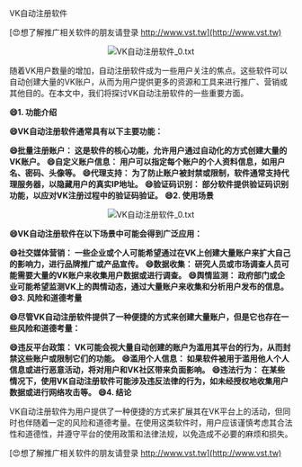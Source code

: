 VK自动注册软件

[😍想了解推广相关软件的朋友请登录 http://www.vst.tw](http://www.vst.tw)

 <center><img src="https://vst.tw/MP4/tuiguang/png/3.png" alt="VK自动注册软件_0.txt"></center>

随着VK用户数量的增加，自动注册软件成为一些用户关注的焦点。这些软件可以自动创建大量的VK账户，从而为用户提供更多的资源和工具来进行推广、营销或其他目的。在本文中，我们将探讨VK自动注册软件的一些重要方面。

**😄1. 功能介绍**

**😄VK自动注册软件通常具有以下主要功能：**

**😄批量注册账户： 这是软件的核心功能，允许用户通过自动化的方式创建大量的VK账户。**
**😄自定义账户信息： 用户可以指定每个账户的个人资料信息，如用户名、密码、头像等。**
**😄代理支持： 为了防止账户被封禁或限制，软件通常支持代理服务器，以隐藏用户的真实IP地址。**
**😄验证码识别： 部分软件提供验证码识别功能，以应对VK注册过程中的验证码验证。**
**😄2. 使用场景**

 <center><img src="https://vst.tw/MP4/tuiguang/png/3.png" alt="VK自动注册软件_0.txt"></center>

**😄VK自动注册软件在以下场景中可能会得到广泛应用：**

**😄社交媒体营销： 一些企业或个人可能希望通过在VK上创建大量账户来扩大自己的影响力，进行品牌推广或产品宣传。**
**😄数据收集： 研究人员或市场调查人员可能需要大量的VK账户来收集用户数据或进行调查。**
**😄舆情监测： 政府部门或企业可能希望监测VK上的舆情动态，通过大量账户来收集和分析用户发布的信息。**
**😄3. 风险和道德考量**

**😄尽管VK自动注册软件提供了一种便捷的方式来创建大量账户，但是它也存在一些风险和道德考量：**

**😄违反平台政策： VK可能会视大量自动创建的账户为滥用其平台的行为，从而封禁这些账户或限制它们的功能。**
**😄滥用个人信息： 如果软件被用于滥用他人个人信息或进行恶意活动，将对用户和VK社区带来负面影响。**
**😄违法行为： 在某些情况下，使用VK自动注册软件可能涉及违反法律的行为，如未经授权地收集用户数据或进行网络攻击等。**
**😄4. 结论**

VK自动注册软件为用户提供了一种便捷的方式来扩展其在VK平台上的活动，但同时也伴随着一定的风险和道德考量。在使用这类软件时，用户应该谨慎考虑其合法性和道德性，并遵守平台的使用政策和法律法规，以免造成不必要的麻烦和损失。

[😍想了解推广相关软件的朋友请登录 http://www.vst.tw](http://www.vst.tw)




